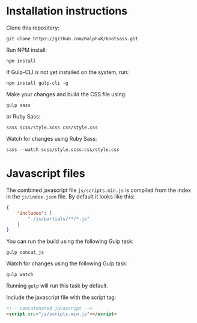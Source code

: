 # Installation instructions

Clone this repository:

```git clone https://github.com/RalphvK/bootsass.git```

Run NPM install:

```npm install```

If Gulp-CLI is not yet installed on the system, run:

```npm install gulp-cli -g```

Make your changes and build the CSS file using:

```gulp sass```

or Ruby Sass:

```sass scss/style.scss css/style.css```

Watch for changes using Ruby Sass:

```sass --watch scss/style.scss:css/style.css```

# Javascript files

The combined javascript file ```js/scripts.min.js``` is compiled from the index in the ```js/index.json``` file. By default it looks like this:

```json
{
    "includes": [
        "./js/partials/**/*.js"
    ]
}
```

You can run the build using the following Gulp task:

```gulp concat_js```

Watch for changes using the following Gulp task:

```gulp watch```

Running ```gulp``` will run this task by default.

Include the javascript file with the script tag:

```html
<!-- concatenated javascript -->
<script src="js/scripts.min.js"></script>
```
